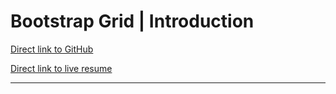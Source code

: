 # Bootstrap Grid | Introduction 

[Direct link to GitHub](https://github.com/Spagettileg/Bootstrap-Grid)

[Direct link to live resume](https://spagettileg.github.io/Bootstrap-Grid/)

***

